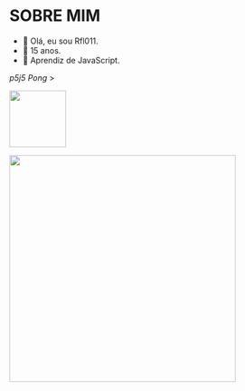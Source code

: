 # SOBRE MIM


- 👋 Olá,  eu sou Rfl011.
- 🌱 15 anos.
- 👀 Aprendiz de JavaScript.

*p5j5 Pong* >

<a href="https://editor.p5js.org/rafael.carvalho.alves/full/niWWEb-GT" target="_blank"><img                                   src="https://miro.medium.com/max/300/1*h9G7gjWQeQVwqkbhHVvOQg.png" width="100" height="100" target="_blank"></a>

<img src="https://miro.medium.com/max/1000/1*Q5_t-R0xRs07wW1Kf8rCSw.gif" width="400" height="400"/>
